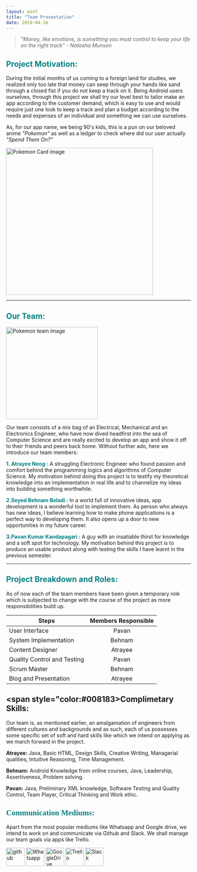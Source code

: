 ```yaml
---
layout: post
title: "Team Presentation"
date: 2019-04-16
---
```


> *"Money, like emotions, is something you must control to keep your life on the right track"  - Natasha Munson*

## **<span style="color:#008183 ">Project Motivation:</span>**

During the initial months of us coming to a foreign land for studies, we realized only too late that money can seep through your hands like sand through a closed fist if you do not keep a track on it. Being Android users ourselves, through this project we shall try our level best to tailor make an app according to the customer demand, which is easy to use and would require just one look to keep a track and plan a budget according to the needs and expenses of an individual and something we can use ourselves.

As, for our app name, we being 90's kids, this is a pun on our beloved anime *"Pokemon"* as well as a ledger to check where did our user actually *"Spend Them On?"*


<img src="{{site.baseurl}}/images/PokeCard.jpg" alt="Pokemon Card image" width="400" align = "middle" />


***
## **<span style="color:#008183 ">Our Team:</span>**
<img src="{{site.baseurl}}/images/team_pokemon.jpg" alt="Pokemon team image" width="250" align = "middle" />





Our team consists of a mix bag of an Electrical, Mechanical and an Electronics Engineer, who have now dived headfirst into the sea of Computer Science and are  really excited to develop an app and show it off to their friends and peers back home. Without further ado, here we introduce our team members:

**<span style="color:#008183">1. Atrayee Neog :</span>** A struggling Electronic Engineer who found passion and comfort behind the programming logics and algorithms of Computer Science. My motivation behind doing this project is to testify my theoretical knowledge into an implementation in real life and to channelize my ideas into building something worthwhile.

**<span style="color:#008183">2.Seyed Behnam Beladi :</span>** In a world full of innovative ideas, app development is a wonderful tool to implement them. As person who always has new ideas, I believe learning how to make phone applications is a perfect way to developing them. It also opens up a door to new opportunities in my future career.

**<span style="color:#008183">3.Pavan Kumar Kandapagari :</span>** A guy with an insatiable thirst for knowledge and a soft spot for technology. My motivation behind this project is to produce an usable product along with testing the skills I have learnt in the previous semester.


***
## **<span style="color:#008183 "> Project Breakdown and Roles:</span>**

As of now each of the team members have been given a temporary role which is subjected to change with the course of the project as more responsibilities build up.

 | Steps       | Members Responsible           |
 |------------- |:-------------:|
 | User Interface     | Pavan |
 | System Implementation    | Behnam      |
 | Content Designer | Atrayee     |
 | Quality Control and Testing     | Pavan |
 | Scrum Master    | Behnam      |
 | Blog and Presentation | Atrayee     |


## **<span style="color:#008183>Complimetary Skills:</span>**

Our team is, as mentioned earlier, an amalgamation of engineers from different cultures and backgrounds and as such, each of us possesses some specific set of soft and hard skills like which we intend on applying as we march forward in the project.

**Atrayee:**   Java, Basic HTML, Design Skills, Creative Writing, Managerial qualities, Intuitive Reasoning, Time Management.

**Behnam:** Android Knowledge from online courses, Java, Leadership, Assertiveness, Problem solving.

**Pavan:** Java, Preliminary XML knowledge, Software Testing and Quality Control, Team Player, Critical Thinking and Work ethic.
## **<span style= "color:#008183;font-family:Cursive">Communication Mediums:</span>**



Apart from the most popular mediums like Whatsapp and Google drive, we intend to work on and communicate via Github and Slack. We shall manage our team goals via apps like Trello.

<a href="https://github.com/" target="_blank"><img src="{{site.baseurl}}/images/GitHub-Mark-120px-plus.png" alt="github" width="50"/></a>
<a href="https://www.whatsapp.com/" target="_blank"><img src="{{site.baseurl}}/images/WhatsApp_Logo_1.png" alt="Whatsapp" width="50"/></a>
<a href="https://drive.google.com/" target="_blank"><img src="{{site.baseurl}}/images/Google_Drive_logo.png" alt="GoogleDrive" width="50"/></a>
<a href="https://trello.com" target="_blank"><img src="{{site.baseurl}}/images/trello_logo.png" alt="Trello" width="50"/></a>
<a href="https://slack.com" target="_blank"><img src="{{site.baseurl}}/images/slack-logo-icon.png" alt="Slack" width="50"/></a>
